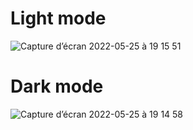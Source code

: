 # Light mode

![Capture d’écran 2022-05-25 à 19 15 51](https://user-images.githubusercontent.com/89834824/170323273-d4a383d9-8ee9-4c32-b990-74c93b579112.png)


# Dark mode

![Capture d’écran 2022-05-25 à 19 14 58](https://user-images.githubusercontent.com/89834824/170323249-ed42d7d8-483d-49fd-ba7a-e342d9ac931d.png)


